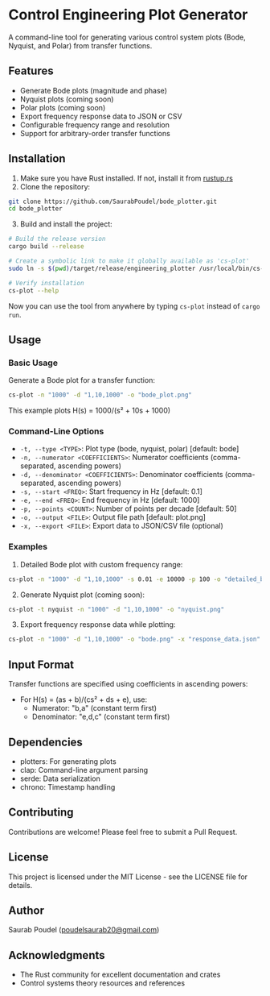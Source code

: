 # Control Engineering Plot Generator

A command-line tool for generating various control system plots (Bode, Nyquist, and Polar) from transfer functions.

## Features

- Generate Bode plots (magnitude and phase)
- Nyquist plots (coming soon)
- Polar plots (coming soon)
- Export frequency response data to JSON or CSV
- Configurable frequency range and resolution
- Support for arbitrary-order transfer functions

## Installation

1. Make sure you have Rust installed. If not, install it from [rustup.rs](https://rustup.rs/)
2. Clone the repository:

```bash
git clone https://github.com/SaurabPoudel/bode_plotter.git
cd bode_plotter
```

3. Build and install the project:
```bash
# Build the release version
cargo build --release

# Create a symbolic link to make it globally available as 'cs-plot'
sudo ln -s $(pwd)/target/release/engineering_plotter /usr/local/bin/cs-plot

# Verify installation
cs-plot --help
```

Now you can use the tool from anywhere by typing `cs-plot` instead of `cargo run`.

## Usage

### Basic Usage

Generate a Bode plot for a transfer function:
```bash
cs-plot -n "1000" -d "1,10,1000" -o "bode_plot.png"
```

This example plots H(s) = 1000/(s² + 10s + 1000)

### Command-Line Options

- `-t, --type <TYPE>`: Plot type (bode, nyquist, polar) [default: bode]
- `-n, --numerator <COEFFICIENTS>`: Numerator coefficients (comma-separated, ascending powers)
- `-d, --denominator <COEFFICIENTS>`: Denominator coefficients (comma-separated, ascending powers)
- `-s, --start <FREQ>`: Start frequency in Hz [default: 0.1]
- `-e, --end <FREQ>`: End frequency in Hz [default: 1000]
- `-p, --points <COUNT>`: Number of points per decade [default: 50]
- `-o, --output <FILE>`: Output file path [default: plot.png]
- `-x, --export <FILE>`: Export data to JSON/CSV file (optional)



### Examples

1. Detailed Bode plot with custom frequency range:
```bash
cs-plot -n "1000" -d "1,10,1000" -s 0.01 -e 10000 -p 100 -o "detailed_bode.png"
```

2. Generate Nyquist plot (coming soon):
```bash
cs-plot -t nyquist -n "1000" -d "1,10,1000" -o "nyquist.png"
```

3. Export frequency response data while plotting:
```bash
cs-plot -n "1000" -d "1,10,1000" -o "bode.png" -x "response_data.json"
```

## Input Format

Transfer functions are specified using coefficients in ascending powers:

- For H(s) = (as + b)/(cs² + ds + e), use:
  - Numerator: "b,a" (constant term first)
  - Denominator: "e,d,c" (constant term first)

## Dependencies

- plotters: For generating plots
- clap: Command-line argument parsing
- serde: Data serialization
- chrono: Timestamp handling

## Contributing

Contributions are welcome! Please feel free to submit a Pull Request.

## License

This project is licensed under the MIT License - see the LICENSE file for details.

## Author

Saurab Poudel (poudelsaurab20@gmail.com)

## Acknowledgments

- The Rust community for excellent documentation and crates
- Control systems theory resources and references